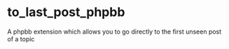 # to_last_post_phpbb
A phpbb extension which allows you to go directly to the first unseen post of a topic
